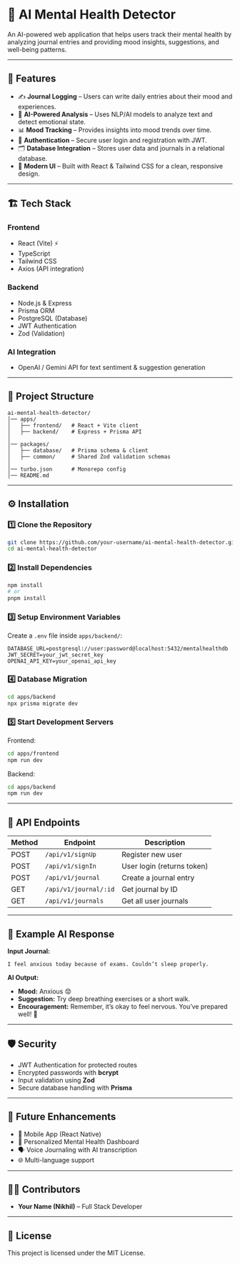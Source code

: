 # 🧠 AI Mental Health Detector

An AI-powered web application that helps users track their mental health by analyzing journal entries and providing mood insights, suggestions, and well-being patterns.

---

## 🚀 Features

- ✍️ **Journal Logging** – Users can write daily entries about their mood and experiences.  
- 🤖 **AI-Powered Analysis** – Uses NLP/AI models to analyze text and detect emotional state.  
- 📊 **Mood Tracking** – Provides insights into mood trends over time.  
- 🔐 **Authentication** – Secure user login and registration with JWT.  
- 🗂️ **Database Integration** – Stores user data and journals in a relational database.  
- 🎨 **Modern UI** – Built with React & Tailwind CSS for a clean, responsive design.  

---

## 🏗️ Tech Stack

### **Frontend**
- React (Vite) ⚡
- TypeScript
- Tailwind CSS
- Axios (API integration)

### **Backend**
- Node.js & Express
- Prisma ORM
- PostgreSQL (Database)
- JWT Authentication
- Zod (Validation)

### **AI Integration**
- OpenAI / Gemini API for text sentiment & suggestion generation

---

## 📂 Project Structure

```
ai-mental-health-detector/
│── apps/
│   ├── frontend/   # React + Vite client
│   ├── backend/    # Express + Prisma API
│
│── packages/
│   ├── database/   # Prisma schema & client
│   ├── common/     # Shared Zod validation schemas
│
│── turbo.json      # Monorepo config
│── README.md
```

---

## ⚙️ Installation

### 1️⃣ Clone the Repository
```bash
git clone https://github.com/your-username/ai-mental-health-detector.git
cd ai-mental-health-detector
```

### 2️⃣ Install Dependencies
```bash
npm install
# or
pnpm install
```

### 3️⃣ Setup Environment Variables  
Create a `.env` file inside `apps/backend/`:

```env
DATABASE_URL=postgresql://user:password@localhost:5432/mentalhealthdb
JWT_SECRET=your_jwt_secret_key
OPENAI_API_KEY=your_openai_api_key
```

### 4️⃣ Database Migration
```bash
cd apps/backend
npx prisma migrate dev
```

### 5️⃣ Start Development Servers
Frontend:
```bash
cd apps/frontend
npm run dev
```

Backend:
```bash
cd apps/backend
npm run dev
```

---

## 📌 API Endpoints

| Method | Endpoint              | Description                |
|--------|-----------------------|----------------------------|
| POST   | `/api/v1/signUp`      | Register new user          |
| POST   | `/api/v1/signIn`      | User login (returns token) |
| POST   | `/api/v1/journal`     | Create a journal entry     |
| GET    | `/api/v1/journal/:id` | Get journal by ID          |
| GET    | `/api/v1/journals`    | Get all user journals      |

---

## 🧪 Example AI Response

**Input Journal:**
```
I feel anxious today because of exams. Couldn’t sleep properly.
```

**AI Output:**
- **Mood:** Anxious 😟  
- **Suggestion:** Try deep breathing exercises or a short walk.  
- **Encouragement:** Remember, it’s okay to feel nervous. You’ve prepared well! 💪  

---

## 🛡️ Security

- JWT Authentication for protected routes  
- Encrypted passwords with **bcrypt**  
- Input validation using **Zod**  
- Secure database handling with **Prisma**  

---

## 📌 Future Enhancements

- 📱 Mobile App (React Native)  
- 🧭 Personalized Mental Health Dashboard  
- 🗣️ Voice Journaling with AI transcription  
- 🌐 Multi-language support  

---

## 👨‍💻 Contributors

- **Your Name (Nikhil)** – Full Stack Developer  

---

## 📜 License

This project is licensed under the MIT License.